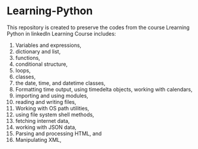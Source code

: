 # Learning-Python
This repository is created to preserve the codes from the course Lrearning Python in linkedIn Learning
Course includes:
1. Variables and expressions, 
2. dictionary and list, 
3. functions, 
4. conditional structure, 
5. loops, 
6. classes, 
7. the date, time, and datetime classes, 
8. Formatting time output, using timedelta objects, working with calendars, 
9. importing and using modules, 
10. reading and writing files, 
11. Working with OS path utilities, 
12. using file system shell methods, 
13. fetching internet data, 
14. working with JSON data, 
15. Parsing and processing HTML, and 
16. Manipulating XML, 
